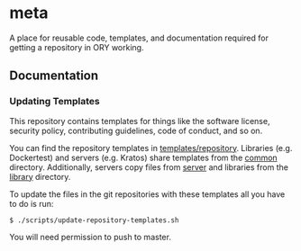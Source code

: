 # meta

A place for reusable code, templates, and documentation required for getting a repository in ORY working.

## Documentation

### Updating Templates

This repository contains templates for things like the software license, security policy, contributing guidelines,
code of conduct, and so on.

You can find the repository templates in [templates/repository](./templates/repository). Libraries (e.g. Dockertest)
and servers (e.g. Kratos) share templates from the [common](./templates/repository/common) directory. Additionally,
servers copy files from [server](./templates/repository/server) and libraries from the
[library](./templates/repository/library) directory.

To update the files in the git repositories with these templates all you have to do is run:

```
$ ./scripts/update-repository-templates.sh
```

You will need permission to push to master.
